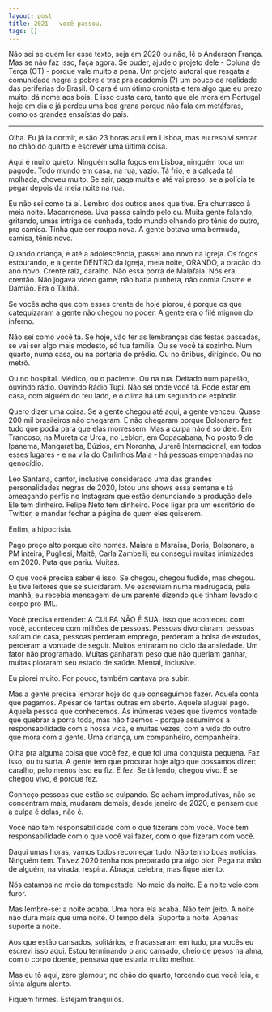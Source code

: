 ```yaml
---
layout: post
title: 2021 - você passou.
tags: []
---
```



Não sei se quem ler esse texto, seja em 2020 ou não, lê o Anderson França. Mas se não faz isso, faça agora. Se puder, ajude o projeto dele - Coluna de Terça (CT) - porque vale muito a pena. Um projeto autoral que resgata a comunidade negra e pobre e traz pra academia (?) um pouco da realidade das periferias do Brasil. O cara é um ótimo cronista e tem algo que eu prezo muito: dá nome aos bois. E isso custa caro, tanto que ele mora em Portugal hoje em dia e já perdeu uma boa grana porque não fala em metáforas, como os grandes ensaístas do país.

***

Olha.
Eu já ia dormir, e são 23 horas aqui em Lisboa, mas eu resolvi sentar no chão do quarto e escrever uma última coisa.

Aqui é muito quieto. Ninguém solta fogos em Lisboa, ninguém toca um pagode. Todo mundo em casa, na rua, vazio. Tá frio, e a calçada tá molhada, choveu muito. Se sair, paga multa e até vai preso, se a polícia te pegar depois da meia noite na rua.

Eu não sei como tá aí.
Lembro dos outros anos que tive. Era churrasco à meia noite. Macarronese. Uva passa saindo pelo cu. Muita gente falando, gritando, umas intriga de cunhada, todo mundo olhando pro tênis do outro, pra camisa. Tinha que ser roupa nova. A gente botava uma bermuda, camisa, tênis novo. 

Quando criança, e até a adolescência, passei ano novo na igreja. Os fogos estourando, e a gente DENTRO da igreja, meia noite, ORANDO, a oração do ano novo. Crente raiz, caralho. Não essa porra de Malafaia. Nós era crentão. Não jogava video game, não batia punheta, não comia Cosme e Damião. Era o Talibã.

Se vocês acha que com esses crente de hoje piorou, é porque os que catequizaram a gente não chegou no poder. A gente era o filé mignon do inferno.

Não sei como você tá. 
Se hoje, vão ter as lembranças das festas passadas, se vai ser algo mais modesto, só tua família. Ou se você tá sozinho. Num quarto, numa casa, ou na portaria do prédio. Ou no ônibus, dirigindo. Ou no metrô. 

Ou no hospital. 
Médico, ou o paciente. 
Ou na rua. Deitado num papelão, ouvindo rádio. Ouvindo Rádio Tupi. Não sei onde você tá. Pode estar em casa, com alguém do teu lado, e o clima há um segundo de explodir. 

Quero dizer uma coisa.
Se a gente chegou até aqui, a gente venceu.
Quase 200 mil brasileiros não chegaram. E não chegaram porque Bolsonaro fez tudo que podia para que elas morressem. Mas a culpa não é só dele. Em Trancoso, na Mureta da Urca, no Leblon, em Copacabana, No posto 9 de Ipanema, Mangaratiba, Búzios, em Noronha, Jurerê Internacional, em todos esses lugares - e na vila do Carlinhos Maia - há pessoas empenhadas no genocídio. 

Léo Santana, cantor, inclusive considerado uma das grandes personalidades negras de 2020, lotou uns shows essa semana e tá ameaçando perfis no Instagram que estão denunciando a produção dele. Ele tem dinheiro. Felipe Neto tem dinheiro. Pode ligar pra um escritório do Twitter, e mandar fechar a página de quem eles quiserem. 

Enfim, a hipocrisia.

Pago preço alto porque cito nomes. Maiara e Maraísa, Doria, Bolsonaro, a PM inteira, Pugliesi, Maitê, Carla Zambelli, eu consegui muitas inimizades em 2020. Puta que pariu. Muitas.

O que você precisa saber é isso. Se chegou, chegou fudido, mas chegou. Eu tive leitores que se suicidaram. Me escreviam numa madrugada, pela manhã, eu recebia mensagem de um parente dizendo que tinham levado o corpo pro IML.

Você precisa entender: A CULPA NÃO É SUA.
Isso que aconteceu com você, aconteceu com milhões de pessoas. Pessoas divorciaram, pessoas saíram de casa, pessoas perderam emprego, perderam a bolsa de estudos, perderam a vontade de seguir. Muitos entraram no ciclo da ansiedade. Um fator não programado. Muitas ganharam peso que não queriam ganhar, muitas pioraram seu estado de saúde. Mental, inclusive.

Eu piorei muito. Por pouco, também cantava pra subir.

Mas a gente precisa lembrar hoje do que conseguimos fazer.
Aquela conta que pagamos. Apesar de tantas outras em aberto. Aquele aluguel pago. Aquela pessoa que conhecemos. As inúmeras vezes que tivemos vontade que quebrar a porra toda, mas não fizemos - porque assumimos a responsabilidade com a nossa vida, e muitas vezes, com a vida do outro que mora com a gente. Uma criança, um companheiro, companheira. 

Olha pra alguma coisa que você fez, e que foi uma conquista pequena. Faz isso, ou tu surta. A gente tem que procurar hoje algo que possamos dizer: caralho, pelo menos isso eu fiz. E fez. Se tá lendo, chegou vivo. E se chegou vivo, é porque fez.

Conheço pessoas que estão se culpando. Se acham improdutivas, não se concentram mais, mudaram demais, desde janeiro de 2020, e pensam que a culpa é delas, não é.

Você não tem responsabilidade com o que fizeram com você. Você tem responsabilidade com o que você vai fazer, com o que fizeram com você.

Daqui umas horas, vamos todos recomeçar tudo.
Não tenho boas notícias. Ninguém tem. 
Talvez 2020 tenha nos preparado pra algo pior.
Pega na mão de alguém, na virada, respira. Abraça, celebra, mas fique atento.

Nós estamos no meio da tempestade. 
No meio da noite. 
E a noite veio com furor. 

Mas lembre-se: a noite acaba. 
Uma hora ela acaba. Não tem jeito. A noite não dura mais que uma noite. O tempo dela. Suporte a noite. Apenas suporte a noite. 

Aos que estão cansados, solitários, e fracassaram em tudo, pra vocês eu escrevi isso aqui. Estou terminando o ano cansado, cheio de pesos na alma, com o corpo doente, pensava que estaria muito melhor.

Mas eu tô aqui, zero glamour, no chão do quarto, torcendo que você leia, e sinta algum alento.

Fiquem firmes.
Estejam tranquilos.
